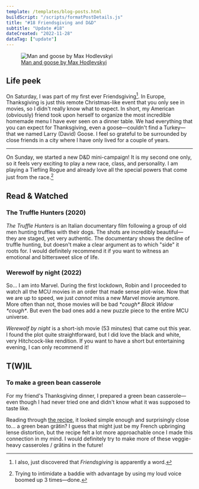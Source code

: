 ```yaml
---
template: /templates/blog-posts.html
buildScript: "/scripts/formatPostDetails.js"
title: "#18 Friendsgiving and D&D"
subtitle: "Update #18"
dateCreated: "2022-11-28"
dataTag: ["update"]
---
```


<figure>
 <img src="https://cdn.dribbble.com/users/1182578/screenshots/17084943/media/1c223afdfd53ee906d3fce615f1e0a94.png" alt="Man and goose by Max Hodlevskyi" />
 <figcaption><a href="https://dribbble.com/shots/17084943-Man-and-goose">Man and goose by Max Hodlevskyi</a>
 </figcaption>
</figure>

## Life peek

On Saturday, I was part of my first ever Friendsgiving[^1]. In Europe, Thanksgiving is just this remote Christmas-like event that you only see in movies, so I didn't really know what to expect. In short, my American (obviously) friend took upon herself to organize the most incredible homemade menu I have ever seen on a dinner table. We had everything that you can expect for Thanksgiving, even a goose—couldn't find a Turkey—that we named Larry (David) Goose. I feel so grateful to be surrounded by close friends in a city where I have only lived for a couple of years.

---

On Sunday, we started a new D&D mini-campaign! It is my second one only, so it feels very exciting to play a new race, class, and personality. I am playing a Tiefling Rogue and already love all the special powers that come just from the race.[^2]

[^1]: I also, just discovered that _Friendsgiving_ is apparently a word.
[^2]: Trying to intimidate a baddie with advantage by using my loud voice boomed up 3 times—done.

## Read & Watched

### The Truffle Hunters (2020)

_The Truffle Hunters_ is an Italian documentary film following a group of old men hunting truffles with their dogs. The shots are incredibly beautiful—they are staged, yet very authentic. The documentary shows the decline of truffle hunting, but doesn't make a clear argument as to which "side" it roots for. I would definitely recommend it if you want to witness an emotional and bittersweet slice of life.

### Werewolf by night (2022)

So... I am into Marvel. During the first lockdown, Robin and I proceeded to watch all the MCU movies in an order that made sense plot-wise. Now that we are up to speed, we just _cannot_ miss a new Marvel movie anymore. More often than not, those movies will be bad _\*cough\* Black Widow \*cough\*_. But even the bad ones add a new puzzle piece to the entire MCU universe.

_Werewolf by night_ is a short-ish movie (53 minutes) that came out this year. I found the plot quite straightforward, but I did love the black and white, very Hitchcock-like rendition. If you want to have a short but entertaining evening, I can only recommend it!

## T(W)IL

### To make a green bean casserole

For my friend's Thanksgiving dinner, I prepared a green bean casserole—even though I had never tried one and didn't know what it was supposed to taste like.

Reading through [the recipe](https://www.mccormick.com/frenchs/recipes/salads-sides/frenchs-green-bean-casserole), it looked simple enough and surprisingly close to... a green bean grâtin? I guess that might just be my French upbringing lense distortion, but the recipe felt a lot more approachable once I made this connection in my mind. I would definitely try to make more of these veggie-heavy casseroles / grâtins in the future!
